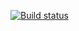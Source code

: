[![Build status](https://ci.appveyor.com/api/projects/status/7qjbrfpheva92uil?svg=true)](https://ci.appveyor.com/project/TatianaYuryeva/set)